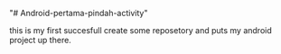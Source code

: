 "# Android-pertama-pindah-activity"

this is my first succesfull create some reposetory and puts my android project up there. 
